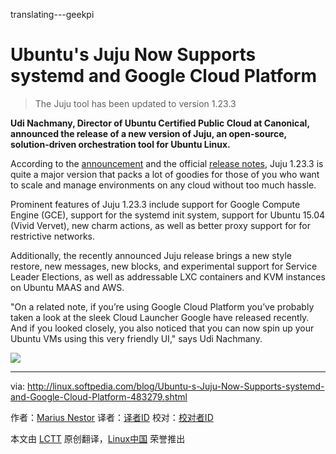 translating---geekpi

Ubuntu's Juju Now Supports systemd and Google Cloud Platform
================================================================================
> The Juju tool has been updated to version 1.23.3

**Udi Nachmany, Director of Ubuntu Certified Public Cloud at Canonical, announced the release of a new version of Juju, an open-source, solution-driven orchestration tool for Ubuntu Linux.**

According to the [announcement][1] and the official [release notes][2], Juju 1.23.3 is quite a major version that packs a lot of goodies for those of you who want to scale and manage environments on any cloud without too much hassle.

Prominent features of Juju 1.23.3 include support for Google Compute Engine (GCE), support for the systemd init system, support for Ubuntu 15.04 (Vivid Vervet), new charm actions, as well as better proxy support for for restrictive networks.

Additionally, the recently announced Juju release brings a new style restore, new messages, new blocks, and experimental support for Service Leader Elections, as well as addressable LXC containers and KVM instances on Ubuntu MAAS and AWS.

"On a related note, if you’re using Google Cloud Platform you’ve probably taken a look at the sleek Cloud Launcher Google have released recently. And if you looked closely, you also noticed that you can now spin up your Ubuntu VMs using this very friendly UI," says Udi Nachmany.

![](http://i1-news.softpedia-static.com/images/news2/Ubuntu-s-Juju-Now-Supports-systemd-and-Google-Cloud-Platform-483279-2.jpg)

--------------------------------------------------------------------------------

via: http://linux.softpedia.com/blog/Ubuntu-s-Juju-Now-Supports-systemd-and-Google-Cloud-Platform-483279.shtml

作者：[Marius Nestor][a]
译者：[译者ID](https://github.com/译者ID)
校对：[校对者ID](https://github.com/校对者ID)

本文由 [LCTT](https://github.com/LCTT/TranslateProject) 原创翻译，[Linux中国](https://linux.cn/) 荣誉推出

[a]:http://news.softpedia.com/editors/browse/marius-nestor
[1]:http://insights.ubuntu.com/2015/06/03/juju-support-for-google-cloud-platform/
[2]:https://jujucharms.com/docs/devel/reference-release-notes
